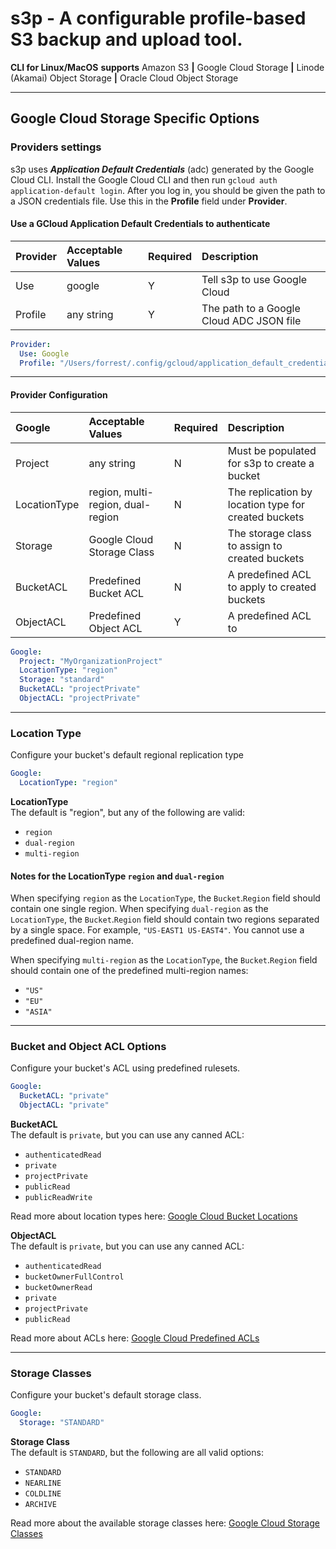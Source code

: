 # s3p - A configurable profile-based S3 backup and upload tool.

**CLI for Linux/MacOS**  **supports** Amazon S3 **|** Google Cloud Storage **|** Linode (Akamai) Object Storage
**|** Oracle Cloud Object Storage

---

## Google Cloud Storage Specific Options

### Providers settings

s3p uses **_Application Default Credentials_** (adc) generated by the Google Cloud CLI. Install the Google Cloud
CLI and then run `gcloud auth application-default login`. After you log in, you should be given the path to a JSON
credentials file. Use this in the **Profile** field under **Provider**.

#### Use a GCloud Application Default Credentials to authenticate

| Provider | Acceptable Values | Required | Description                              |
|:---------|:------------------|:---------|:-----------------------------------------|
| Use      | google            | Y        | Tell s3p to use Google Cloud             |
| Profile  | any string        | Y        | The path to a Google Cloud ADC JSON file |

```yaml
Provider:
  Use: Google
  Profile: "/Users/forrest/.config/gcloud/application_default_credentials.json"
```

---

#### Provider Configuration

| Google       | Acceptable Values                 | Required | Description                                          |
|:-------------|:----------------------------------|:---------|:-----------------------------------------------------|
| Project      | any string                        | N        | Must be populated for s3p to create a bucket         |
| LocationType | region, multi-region, dual-region | N        | The replication by location type for created buckets |
| Storage      | Google Cloud Storage Class        | N        | The storage class to assign to created buckets       |
| BucketACL    | Predefined Bucket ACL             | N        | A predefined ACL to apply to created buckets         |
| ObjectACL    | Predefined Object ACL             | Y        | A predefined ACL to                                  |

```yaml
Google:
  Project: "MyOrganizationProject"
  LocationType: "region"
  Storage: "standard"
  BucketACL: "projectPrivate"
  ObjectACL: "projectPrivate"
```
---

### Location Type

Configure your bucket's default regional replication type

```yaml
Google:
  LocationType: "region"
```

**LocationType** <br/>
The default is "region", but any of the following are valid:

- `region`
- `dual-region`
- `multi-region`

#### Notes for the LocationType `region` and `dual-region`

When specifying `region` as the `LocationType`, the `Bucket`.`Region` field should contain one single region.
When specifying `dual-region` as the `LocationType`, the `Bucket`.`Region` field should contain two regions separated by
a single space. For example, `"US-EAST1 US-EAST4"`. You cannot use a predefined dual-region name.


When specifying `multi-region` as the `LocationType`, the `Bucket`.`Region` field should contain one of the predefined
multi-region names:

- `"US"`
- `"EU"`
- `"ASIA"`

---
### Bucket and Object ACL Options

Configure your bucket's ACL using predefined rulesets.

```yaml
Google:
  BucketACL: "private"
  ObjectACL: "private"
```

**BucketACL** <br/>
The default is `private`, but you can use any canned ACL:

- `authenticatedRead`
- `private`
- `projectPrivate`
- `publicRead`
- `publicReadWrite`

Read more about location types here: [Google Cloud Bucket Locations](https://cloud.google.com/storage/docs/locations)

**ObjectACL** <br/>
The default is `private`, but you can use any canned ACL:

- `authenticatedRead`
- `bucketOwnerFullControl`
- `bucketOwnerRead`
- `private`
- `projectPrivate`
- `publicRead`

Read more about ACLs
here: [Google Cloud Predefined ACLs](https://cloud.google.com/storage/docs/access-control/lists#predefined-acl)

---
### Storage Classes

Configure your bucket's default storage class.

```yaml
Google:
  Storage: "STANDARD"
```

**Storage Class** <br/>
The default is `STANDARD`, but the following are all valid options:

- `STANDARD`
- `NEARLINE`
- `COLDLINE`
- `ARCHIVE`

Read more about the available storage classes
here: [Google Cloud Storage Classes](https://cloud.google.com/storage/docs/storage-classes)